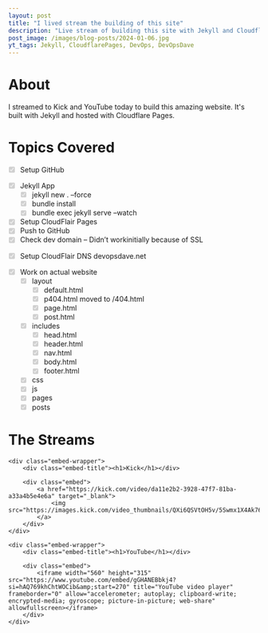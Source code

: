 ```yaml
---
layout: post
title: "I lived stream the building of this site"
description: "Live stream of building this site with Jekyll and Cloudflare Pages"
post_image: /images/blog-posts/2024-01-06.jpg
yt_tags: Jekyll, CloudflarePages, DevOps, DevOpsDave
---
```



<div class="content-wrapper">
    <h1>About</h1>
    <p>
        I streamed to Kick and YouTube today to build this amazing website. It's built with Jekyll and hosted with Cloudflare Pages.
    </p>
</div>



<div class="content-wrapper">
    <h1>Topics Covered</h1>
    <div class="wrapper">
        <ul class="task-list">
        <li class="task-list-item">
            <p><input type="checkbox" class="task-list-item-checkbox" disabled="disabled" checked="checked">Setup  GitHub</p>
        </li>
        <li class="task-list-item"><input type="checkbox" class="task-list-item-checkbox" disabled="disabled" checked="checked">Jekyll App
            <ul class="task-list">
            <li class="task-list-item"><input type="checkbox" class="task-list-item-checkbox" disabled="disabled" checked="checked">jekyll new . –force</li>
            <li class="task-list-item"><input type="checkbox" class="task-list-item-checkbox" disabled="disabled" checked="checked">bundle install</li>
            <li class="task-list-item"><input type="checkbox" class="task-list-item-checkbox" disabled="disabled" checked="checked">bundle exec jekyll serve –watch</li>
            </ul>
        </li>
        <li class="task-list-item"><input type="checkbox" class="task-list-item-checkbox" disabled="disabled" checked="checked">Setup CloudFlair Pages</li>
        <li class="task-list-item"><input type="checkbox" class="task-list-item-checkbox" disabled="disabled" checked="checked">Push to GitHub</li>
        <li class="task-list-item"><input type="checkbox" class="task-list-item-checkbox" disabled="disabled" checked="checked">Check dev domain – Didn’t workinitially because of SSL</li>
        <li class="task-list-item">
            <p><input type="checkbox" class="task-list-item-checkbox" disabled="disabled" checked="checked">Setup CloudFlair DNS devopsdave.net</p>
        </li>
        <li class="task-list-item"><input type="checkbox" class="task-list-item-checkbox" disabled="disabled" checked="checked">Work on actual website
            <ul class="task-list">
            <li class="task-list-item"><input type="checkbox" class="task-list-item-checkbox" disabled="disabled" checked="checked">layout
                <ul class="task-list">
                <li class="task-list-item"><input type="checkbox" class="task-list-item-checkbox" disabled="disabled" checked="checked">default.html</li>
                <li class="task-list-item"><input type="checkbox" class="task-list-item-checkbox" disabled="disabled" checked="checked">p404.html moved to /404.html</li>
                <li class="task-list-item"><input type="checkbox" class="task-list-item-checkbox" disabled="disabled" checked="checked">page.html</li>
                <li class="task-list-item"><input type="checkbox" class="task-list-item-checkbox" disabled="disabled" checked="checked">post.html</li>
                </ul>
            </li>
            <li class="task-list-item"><input type="checkbox" class="task-list-item-checkbox" disabled="disabled" checked="checked">includes
                <ul class="task-list">
                <li class="task-list-item"><input type="checkbox" class="task-list-item-checkbox" disabled="disabled" checked="checked">head.html</li>
                <li class="task-list-item"><input type="checkbox" class="task-list-item-checkbox" disabled="disabled" checked="checked">header.html</li>
                <li class="task-list-item"><input type="checkbox" class="task-list-item-checkbox" disabled="disabled" checked="checked">nav.html</li>
                <li class="task-list-item"><input type="checkbox" class="task-list-item-checkbox" disabled="disabled" checked="checked">body.html</li>
                <li class="task-list-item"><input type="checkbox" class="task-list-item-checkbox" disabled="disabled" checked="checked">footer.html</li>
                </ul>
            </li>
            <li class="task-list-item"><input type="checkbox" class="task-list-item-checkbox" disabled="disabled" checked="checked">css</li>
            <li class="task-list-item"><input type="checkbox" class="task-list-item-checkbox" disabled="disabled" checked="checked">js</li>
            <li class="task-list-item"><input type="checkbox" class="task-list-item-checkbox" disabled="disabled" checked="checked">pages</li>
            <li class="task-list-item"><input type="checkbox" class="task-list-item-checkbox" disabled="disabled" checked="checked">posts</li>
            </ul>
        </li>
        </ul>
    </div>
</div>



<div class="content-wrapper">
    <h1>The Streams</h1>

    <div class="embed-wrapper">
        <div class="embed-title"><h1>Kick</h1></div>

        <div class="embed">
            <a href="https://kick.com/video/da11e2b2-3928-47f7-81ba-a33a4b5e4e6a" target="_blank">
                <img src="https://images.kick.com/video_thumbnails/QXi6QSVtOH5v/5Swmx1X4Ak76/360.webp">
            </a>
        </div>
    </div>

    <div class="embed-wrapper">
        <div class="embed-title"><h1>YouTube</h1></div>

        <div class="embed">
            <iframe width="560" height="315" src="https://www.youtube.com/embed/gGHANEBbkj4?si=hAQ769khChtWOCib&amp;start=270" title="YouTube video player" frameborder="0" allow="accelerometer; autoplay; clipboard-write; encrypted-media; gyroscope; picture-in-picture; web-share" allowfullscreen></iframe>
        </div>
    </div>
</div>